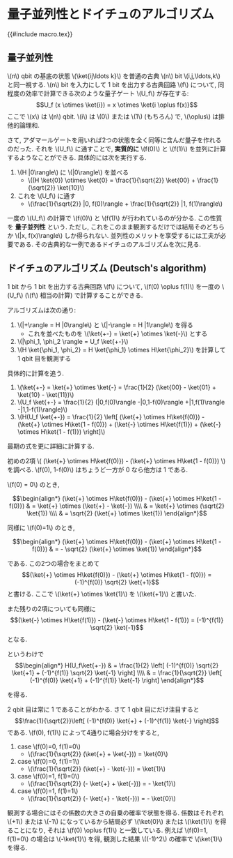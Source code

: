 # 量子並列性とドイチュのアルゴリズム

{{#include macro.tex}}

## 量子並列性

\\(n\\) qbit の基底の状態 \\(\ket{ij\ldots k}\\) を普通の古典 \\(n\\) bit \\(i,j,\ldots,k\\) と同一視する.
\\(n\\) bit を入力にして 1 bit を出力する古典回路 \\(f\\) について,
同程度の効率で計算できる次のような量子ゲート \\(U_f\\) が存在する:
$$U_f (x \otimes \ket{i}) = x \otimes \ket{i \oplus f(x)}$$
ここで \\(x\\) は \\(n\\) qbit.
\\(i\\) は \\(0\\) または \\(1\\) (もちろん) で, \\(\oplus\\) は排他的論理和.

さて, アダマールゲートを用いれば2つの状態を全く同等に含んだ量子を作れるのだった.
それを \\(U_f\\) に通すことで,
**実質的に** \\(f(0)\\) と \\(f(1)\\) を並列に計算するようなことができる.
具体的には次を実行する.

1. \\(H |0\rangle\\) に \\(|0\rangle\\) を並べる
    - \\((H \ket{0}) \otimes \ket{0} = \frac{1}{\sqrt{2}} \ket{00} + \frac{1}{\sqrt{2}} \ket{10}\\)
1. これを \\(U_f\\) に通す
    - \\(\frac{1}{\sqrt{2}} |0, f(0)\rangle + \frac{1}{\sqrt{2}} |1, f(1)\rangle\\)

一度の \\(U_f\\) の計算で \\(f(0)\\) と \\(f(1)\\) が行われているのが分かる.
この性質を **量子並列性** という.
ただし, これをこのまま観測するだけでは結局そのどちらか
\\(|x, f(x)\rangle\\)
しか得られない.
並列性のメリットを享受するには工夫が必要である.
その古典的な一例であるドイチュのアルゴリズムを次に見る.

## ドイチュのアルゴリズム (Deutsch's algorithm)

1 bit から 1 bit を出力する古典回路 \\(f\\) について,
\\(f(0) \oplus f(1)\\) を一度の \\(U_f\\) (\\(f\\) 相当の計算) で計算することができる.

アルゴリズムは次の通り:

1. \\(|+\rangle = H |0\rangle\\) と \\(|-\rangle = H |1\rangle\\) を得る
    - これを並べたものを \\(\ket{+-} = \ket{+} \otimes \ket{-}\\) とする
1. \\(|\phi_1, \phi_2 \rangle = U_f \ket{+-}\\)
1. \\(H \ket{\phi_1, \phi_2} = H \ket{\phi_1} \otimes H\ket{\phi_2}\\) を計算して 1 qbit 目を観測する

具体的に計算を追う.

1. \\(\ket{+-} = \ket{+} \otimes \ket{-} = \frac{1}{2} (\ket{00} - \ket{01} + \ket{10} - \ket{11})\\)
1. \\(U_f \ket{+-} = \frac{1}{2} (|0,f(0)\rangle -|0,1-f(0)\rangle +|1,f(1)\rangle -|1,1-f(1)\rangle)\\)
1. \\(H(U_f \ket{+-}) = \frac{1}{2} \left[ (\ket{+} \otimes H\ket{f(0)}) - (\ket{+} \otimes H\ket{1 - f(0)}) + (\ket{-} \otimes H\ket{f(1)}) + (\ket{-} \otimes H\ket{1 - f(1)}) \right]\\)

最期の式を更に詳細に計算する.

初めの2項
\\( (\ket{+} \otimes H\ket{f(0)}) - (\ket{+} \otimes H\ket{1 - f(0)}) \\)
を調べる.
\\(f(0), 1-f(0)\\) はちょうど一方が 0 なら他方は 1 である.

\\(f(0) = 0\\) のとき,

$$\begin{align*}
(\ket{+} \otimes H\ket{f(0)}) - (\ket{+} \otimes H\ket{1 - f(0)})
& = \ket{+} \otimes (\ket{+} - \ket{-}) \\\\
& = \ket{+} \otimes (\sqrt{2} \ket{1}) \\\\
& = \sqrt{2} (\ket{+} \otimes \ket{1})
\end{align*}$$

同様に \\(f(0)=1\\) のとき,

$$\begin{align*}
(\ket{+} \otimes H\ket{f(0)}) - (\ket{+} \otimes H\ket{1 - f(0)})
& = - \sqrt{2} (\ket{+} \otimes \ket{1})
\end{align*}$$

である. この2つの場合をまとめて
$$(\ket{+} \otimes H\ket{f(0)}) - (\ket{+} \otimes H\ket{1 - f(0)}) = (-1)^{f(0)} \sqrt{2} \ket{+1}$$
と書ける.
ここで \\(\ket{+} \otimes \ket{1}\\) を \\(\ket{+1}\\) と書いた.

また残りの2項についても同様に
$$(\ket{-} \otimes H\ket{f(1)}) - (\ket{-} \otimes H\ket{1 - f(1)})
= (-1)^{f(1)} \sqrt{2} \ket{-1}$$
となる.

というわけで
$$\begin{align*}
H(U_f\ket{+-})
& = \frac{1}{2} \left[
    (-1)^{f(0)} \sqrt{2} \ket{+1} + (-1)^{f(1)} \sqrt{2} \ket{-1}
\right] \\\\
& = \frac{1}{\sqrt{2}} \left[
    (-1)^{f(0)} \ket{+1} + (-1)^{f(1)} \ket{-1}
\right]
\end{align*}$$

を得る.

2 qbit 目は常に $1$ であることがわかる.
さて 1 qbit 目にだけ注目すると
$$\frac{1}{\sqrt{2}}\left[ (-1)^{f(0)} \ket{+} + (-1)^{f(1)} \ket{-} \right]$$
である.
\\(f(0), f(1)\\) によって4通りに場合分けをすると,

1. case \\(f(0)=0, f(1)=0\\)
    - \\(\frac{1}{\sqrt{2}} (\ket{+} + \ket{-})) = \ket{0}\\)
1. case \\(f(0)=0, f(1)=1\\)
    - \\(\frac{1}{\sqrt{2}} (\ket{+} - \ket{-})) = \ket{1}\\)
1. case \\(f(0)=1, f(1)=0\\)
    - \\(\frac{1}{\sqrt{2}} (- \ket{+} + \ket{-})) = - \ket{1}\\)
1. case \\(f(0)=1, f(1)=1\\)
    - \\(\frac{1}{\sqrt{2}} (- \ket{+} - \ket{-})) = - \ket{0}\\)

観測する場合にはその係数の大きさの自乗の確率で状態を得る.
係数はそれぞれ \\(+1\\) または \\(-1\\) になっているから結局必ず \\(\ket{0}\\) または \\(\ket{1}\\) を得ることになり, それは \\(f(0) \oplus f(1)\\) と一致している.
例えば \\(f(0)=1, f(1)=0\\) の場合は \\(-\ket{1}\\) を得, 観測した結果 \\((-1)^2\\) の確率で \\(\ket{1}\\) を得る.
